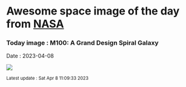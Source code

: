 
# Awesome space image of the day from [NASA](https://api.nasa.gov/)

### Today image : M100: A Grand Design Spiral Galaxy
Date : 2023-04-08

![](https://apod.nasa.gov/apod/image/2304/M100_HubbleWfc3_960.jpg)

<small>Latest update : Sat Apr  8 11:09:33 2023</small>
        